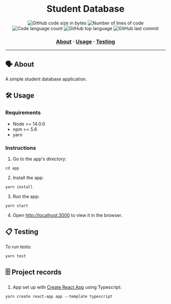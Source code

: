 <h1 align="center">
	Student Database
</h1>

<p align="center">
	<img alt="GitHub code size in bytes" src="https://img.shields.io/github/languages/code-size/appinha/student-database?color=blueviolet" />
	<img alt="Number of lines of code" src="https://img.shields.io/tokei/lines/github/appinha/student-database?color=blueviolet" />
	<img alt="Code language count" src="https://img.shields.io/github/languages/count/appinha/student-database?color=blue" />
	<img alt="GitHub top language" src="https://img.shields.io/github/languages/top/appinha/student-database?color=blue" />
	<img alt="GitHub last commit" src="https://img.shields.io/github/last-commit/appinha/student-database?color=brightgreen" />
</p>

<h3 align="center">
	<a href="#%EF%B8%8F-about">About</a>
	<span> · </span>
	<a href="#%EF%B8%8F-usage">Usage</a>
	<span> · </span>
	<a href="#-testing">Testing</a>
</h3>

---


## 🗣️ About

A simple student database application.


## 🛠️ Usage

### Requirements

- Node >= 14.0.0
- npm >= 5.6
- yarn

### Instructions

1. Go to the app's directory:

```shell
cd app
```

2. Install the app:

```
yarn install
```

3. Run the app:

```shell
yarn start
```

4. Open [http://localhost:3000](http://localhost:3000) to view it in the browser.


## 📋 Testing

To run tests:

```
yarn test
```


## 🗄 Project records

1. App set up with [Create React App](https://github.com/facebook/create-react-app) using Typescript:

```shell
yarn create react-app app --template typescript
```

